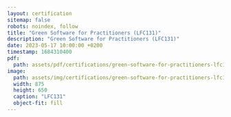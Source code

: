 ```yaml
---
layout: certification
sitemap: false
robots: noindex, follow
title: "Green Software for Practitioners (LFC131)"
description: "Green Software for Practitioners (LFC131)"
date: 2023-05-17 10:00:00 +0200
timestamp: 1684310400
pdf:
  path: assets/pdf/certifications/green-software-for-practitioners-lfc131.pdf
image:
  path: assets/img/certifications/green-software-for-practitioners-lfc131.webp
  width: 875
  height: 650
  caption: "LFC131"
  object-fit: fill
---
```


